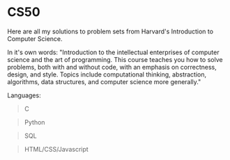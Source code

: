 # CS50
Here are all my solutions to problem sets from Harvard's Introduction to Computer Science. 

In it's own words: "Introduction to the intellectual enterprises of computer science and the art of programming. This course teaches you how to solve problems, both with and without code, with an emphasis on correctness, design, and style. Topics include computational thinking, abstraction, algorithms, data structures, and computer science more generally."

Languages:

> C

> Python

> SQL

> HTML/CSS/Javascript 
